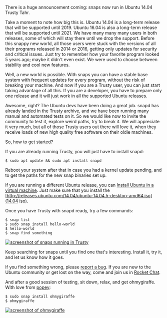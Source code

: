 There is a huge announcement coming: snaps now run in Ubuntu 14.04 Trusty Tahr.

Take a moment to note how big this is. Ubuntu 14.04 is a long-term release that
will be supported until 2019. Ubuntu 16.04 is also a long-term release that
will be supported until 2021. We have many many many users in both releases,
some of which will stay there until we drop the support. Before this snappy new
world, all those users were stuck with the versions of all their programs
released in 2014 or 2016, getting only updates for security and critical
issues. Just try to remember how your favorite program looked 5 years ago;
maybe it didn't even exist. We were used to choose between stability and cool
new features.

Well, a new world is possible. With snaps you can have a stable base system
with frequent updates for every program, without the risk of breaking your
machine. And now if you are a Trusty user, you can just start taking advantage
of all this. If you are a developer, you have to prepare only one release and
it will just work in all the supported Ubuntu releases.

Awesome, right? The Ubuntu devs have been doing a great job. snapd has already
landed in the Trusty archive, and we have been running many manual and
automated tests on it. So we would like now to invite the community to test it,
explore weird paths, try to break it. We will appreciate it very much, but all
of those Trusty users out there will love it, when they receive loads of new
high quality free software on their oldie machines.

So, how to get started?

If you are already running Trusty, you will just have to install snapd:

    $ sudo apt update && sudo apt install snapd

Reboot your system after that in case you had a kernel update pending, and to
get the paths for the new snap binaries set up.

If you are running a different Ubuntu release, you can
[Install Ubuntu in a virtual machine](http://elopio.net/blog/install-ubuntu-in-vm/).
Just make sure that you install the
[http://releases.ubuntu.com/14.04/ubuntu-14.04.5-desktop-amd64.iso](14.04 iso).

Once you have Trusty with snapd ready, try a few commands:

    $ snap list
    $ sudo snap install hello-world
    $ hello-world
    $ snap find something

[![screenshot of snaps running in Trusty](https://archive.org/download/elopio-screenshots2/trusty/trusty-snaps.png)](https://archive.org/download/elopio-screenshots2/trusty/trusty-snaps.png)

Keep searching for snaps until you find one that's interesting. Install it,
try it, and let us know how it goes.

If you find something wrong, please
[report a bug](https://bugs.launchpad.net/snapd/+filebug). If you are new to
the Ubuntu community or get lost on the way, come and join us in
[Rocket Chat](https://rocket.ubuntu.com/channel/community).

And after a good session of testing, sit down, relax, and get ohmygiraffe. With
love from [popey](https://twitter.com/popey):

    $ sudo snap install ohmygiraffe
    $ ohmygiraffe

[![screenshot of ohmygiraffe](https://archive.org/download/elopio-screenshots2/trusty/ohmygiraffe.png)](https://archive.org/download/elopio-screenshots2/trusty/ohmygiraffe.png)
